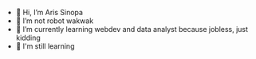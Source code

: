 - 👋 Hi, I’m Aris Sinopa
- 👀 I’m not robot wakwak
- 🌱 I’m currently learning webdev and data analyst because jobless, just kidding 
- 💞️ I'm still learning

<!---
Aris0506/Aris0506 is a ✨ special ✨ repository because its `README.md` (this file) appears on your GitHub profile.
You can click the Preview link to take a look at your changes.
--->
